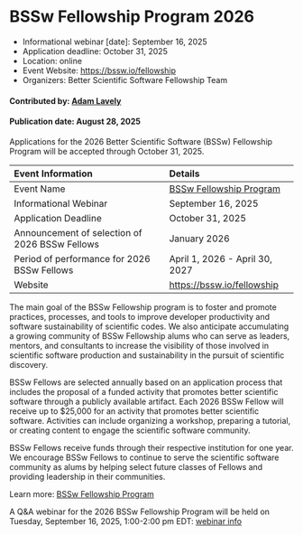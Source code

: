 # BSSw Fellowship Program 2026

- Informational webinar [date]: September 16, 2025
- Application deadline: October 31, 2025
- Location: online
- Event Website: https://bssw.io/fellowship
- Organizers: Better Scientific Software Fellowship Team

#### Contributed by: [Adam Lavely](https://www.nersc.gov/profile/adam-lavely)

#### Publication date: August 28, 2025
			   
<!-- deck text start -->
Applications for the 2026 Better Scientific Software (BSSw) Fellowship Program will be accepted through October 31, 2025.
<!-- deck text end -->

Event Information | Details
:--- | :---			   
Event Name | [BSSw Fellowship Program](https://bssw.io/fellowship)
Informational Webinar | September 16, 2025
Application Deadline | October 31, 2025  
Announcement of selection of 2026 BSSw Fellows | January 2026 
Period of performance for 2026 BSSw Fellows | April 1, 2026 - April 30, 2027
Website | https://bssw.io/fellowship

The main goal of the BSSw Fellowship program is to foster and promote practices, processes, and tools to improve developer productivity and software sustainability of scientific codes. We also anticipate accumulating a growing community of BSSw Fellowship alums who can serve as leaders, mentors, and consultants to increase the visibility of those involved in scientific software production and sustainability in the pursuit of scientific discovery.

BSSw Fellows are selected annually based on an application process that includes the proposal of a funded activity that promotes better scientific software through a publicly available artifact. Each 2026 BSSw Fellow will receive up to $25,000 for an activity that promotes better scientific software. Activities can include organizing a workshop, preparing a tutorial, or creating content to engage the scientific software community.

BSSw Fellows receive funds through their respective institution for one year. We encourage BSSw Fellows to continue to serve the scientific software community as alums by helping select future classes of Fellows and providing leadership in their communities.

Learn more: [BSSw Fellowship Program](https://bssw.io/fellowship)

A Q&A webinar for the 2026 BSSw Fellowship Program will be held on Tuesday, September 16, 2025, 1:00-2:00 pm EDT: [webinar info](https://bssw.io/pages/bssw-fellowship-faq)

<!---
Publish: yes
Pinned: no
Topics: Funding sources and programs
--->
